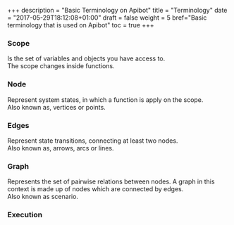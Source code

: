 +++
description = "Basic Terminology on Apibot"
title = "Terminology"
date = "2017-05-29T18:12:08+01:00"
draft = false
weight = 5
bref="Basic terminology that is used on Apibot"
toc = true
+++

### Scope ###
Is the set of variables and objects you have access to.  
The scope changes inside functions.

### Node ###
Represent system states, in which a function is apply on the scope.  
Also known as, vertices or points.

### Edges ###
Represent state transitions, connecting at least two nodes.  
Also known as, arrows, arcs or lines.

### Graph ###
Represents the set of pairwise relations between nodes. A graph in this context is made up of nodes which are connected by edges.  
Also known as scenario.  

### Execution ###
